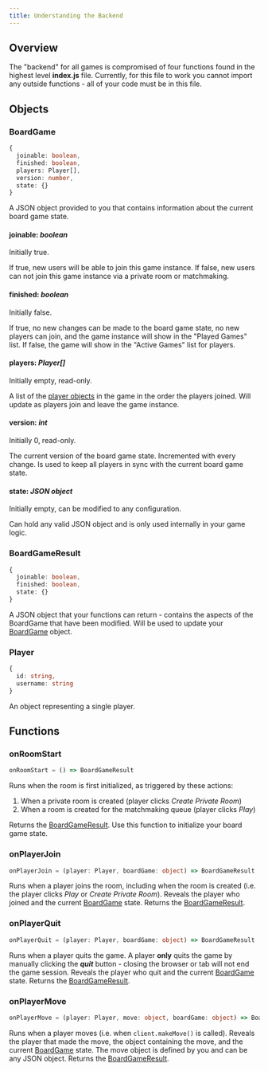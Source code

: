```yaml
---
title: Understanding the Backend
---
```


## Overview

The "backend" for all games is compromised of four functions found in the highest level **index.js** file. Currently, for this file to work you cannot import any outside functions - all of your code must be in this file.

## Objects

### BoardGame

```ts
{
  joinable: boolean,
  finished: boolean,
  players: Player[],
  version: number,
  state: {}
}
```

A JSON object provided to you that contains information about the current board game state.

#### joinable: *boolean*

Initially true. 

If true, new users will be able to join this game instance. If false, new users can not join this game instance via a private room or matchmaking.

#### finished: *boolean*

Initially false. 

If true, no new changes can be made to the board game state, no new players can join, and the game instance will show in the "Played Games" list. If false, the game will show in the "Active Games" list for players.

#### players: *Player[]*

Initially empty, read-only.

A list of the [player objects](#player) in the game in the order the players joined. Will update as players join and leave the game instance. 

#### version: *int*

Initially 0, read-only.

The current version of the board game state. Incremented with every change. Is used to keep all players in sync with the current board game state.

#### state: *JSON object*

Initially empty, can be modified to any configuration.

Can hold any valid JSON object and is only used internally in your game logic.

### BoardGameResult

```ts
{
  joinable: boolean,
  finished: boolean,
  state: {}
}
```

A JSON object that your functions can return - contains the aspects of the BoardGame that have been modified. Will be used to update your [BoardGame](#boardgame) object.

### Player

```ts
{
  id: string,
  username: string
}
```

An object representing a single player.

## Functions

### onRoomStart

```ts
onRoomStart = () => BoardGameResult
```

Runs when the room is first initialized, as triggered by these actions:
1. When a private room is created (player clicks *Create Private Room*)
2. When a room is created for the matchmaking queue (player clicks *Play*)

Returns the [BoardGameResult](#boardgameresult). Use this function to initialize your board game state.

### onPlayerJoin

```ts
onPlayerJoin = (player: Player, boardGame: object) => BoardGameResult
```

Runs when a player joins the room, including when the room is created (i.e. the player clicks *Play* or *Create Private Room*). Reveals the player who joined and the current [BoardGame](#boardgame) state. Returns the [BoardGameResult](#boardgameresult).

### onPlayerQuit

```ts
onPlayerQuit = (player: Player, boardGame: object) => BoardGameResult
```

Runs when a player quits the game. A player **only** quits the game by manually clicking the ***quit*** button - closing the browser or tab will not end the game session. Reveals the player who quit and the current [BoardGame](#boardgame) state. Returns the [BoardGameResult](#boardgameresult).

### onPlayerMove

```ts
onPlayerMove = (player: Player, move: object, boardGame: object) => BoardGameResult
```

Runs when a player moves (i.e. when ```client.makeMove()``` is called). Reveals the player that made the move, the object containing the move, and the current [BoardGame](#boardgame) state. The move object is defined by you and can be any JSON object. Returns the [BoardGameResult](#boardgameresult).

